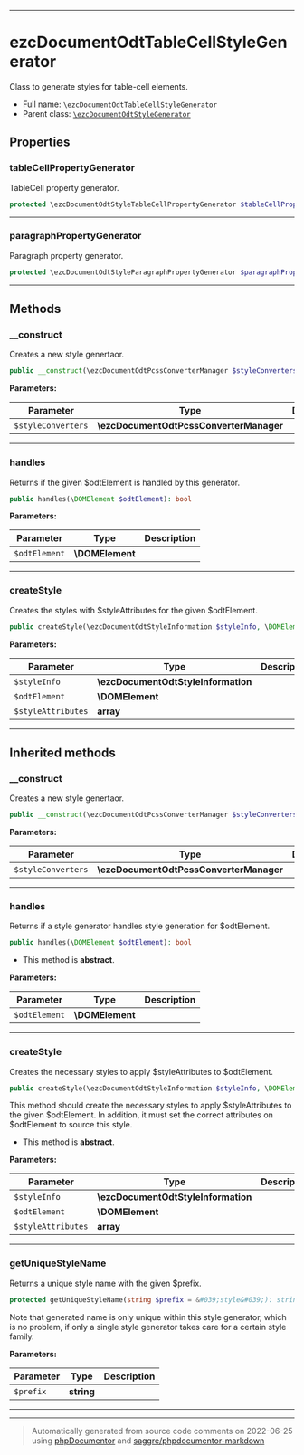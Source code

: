 ***

# ezcDocumentOdtTableCellStyleGenerator

Class to generate styles for table-cell elements.



* Full name: `\ezcDocumentOdtTableCellStyleGenerator`
* Parent class: [`\ezcDocumentOdtStyleGenerator`](./ezcDocumentOdtStyleGenerator.md)



## Properties


### tableCellPropertyGenerator

TableCell property generator.

```php
protected \ezcDocumentOdtStyleTableCellPropertyGenerator $tableCellPropertyGenerator
```






***

### paragraphPropertyGenerator

Paragraph property generator.

```php
protected \ezcDocumentOdtStyleParagraphPropertyGenerator $paragraphPropertyGenerator
```






***

## Methods


### __construct

Creates a new style genertaor.

```php
public __construct(\ezcDocumentOdtPcssConverterManager $styleConverters): mixed
```








**Parameters:**

| Parameter | Type | Description |
|-----------|------|-------------|
| `$styleConverters` | **\ezcDocumentOdtPcssConverterManager** |  |




***

### handles

Returns if the given $odtElement is handled by this generator.

```php
public handles(\DOMElement $odtElement): bool
```








**Parameters:**

| Parameter | Type | Description |
|-----------|------|-------------|
| `$odtElement` | **\DOMElement** |  |




***

### createStyle

Creates the styles with $styleAttributes for the given $odtElement.

```php
public createStyle(\ezcDocumentOdtStyleInformation $styleInfo, \DOMElement $odtElement, array $styleAttributes): mixed
```








**Parameters:**

| Parameter | Type | Description |
|-----------|------|-------------|
| `$styleInfo` | **\ezcDocumentOdtStyleInformation** |  |
| `$odtElement` | **\DOMElement** |  |
| `$styleAttributes` | **array** |  |




***


## Inherited methods


### __construct

Creates a new style genertaor.

```php
public __construct(\ezcDocumentOdtPcssConverterManager $styleConverters): mixed
```








**Parameters:**

| Parameter | Type | Description |
|-----------|------|-------------|
| `$styleConverters` | **\ezcDocumentOdtPcssConverterManager** |  |




***

### handles

Returns if a style generator handles style generation for $odtElement.

```php
public handles(\DOMElement $odtElement): bool
```




* This method is **abstract**.



**Parameters:**

| Parameter | Type | Description |
|-----------|------|-------------|
| `$odtElement` | **\DOMElement** |  |




***

### createStyle

Creates the necessary styles to apply $styleAttributes to $odtElement.

```php
public createStyle(\ezcDocumentOdtStyleInformation $styleInfo, \DOMElement $odtElement, array $styleAttributes): mixed
```

This method should create the necessary styles to apply $styleAttributes
to the given $odtElement. In addition, it must set the correct
attributes on $odtElement to source this style.


* This method is **abstract**.



**Parameters:**

| Parameter | Type | Description |
|-----------|------|-------------|
| `$styleInfo` | **\ezcDocumentOdtStyleInformation** |  |
| `$odtElement` | **\DOMElement** |  |
| `$styleAttributes` | **array** |  |




***

### getUniqueStyleName

Returns a unique style name with the given $prefix.

```php
protected getUniqueStyleName(string $prefix = &#039;style&#039;): string
```

Note that generated name is only unique within this style generator,
which is no problem, if only a single style generator takes care for a
certain style family.






**Parameters:**

| Parameter | Type | Description |
|-----------|------|-------------|
| `$prefix` | **string** |  |




***


***
> Automatically generated from source code comments on 2022-06-25 using [phpDocumentor](http://www.phpdoc.org/) and [saggre/phpdocumentor-markdown](https://github.com/Saggre/phpDocumentor-markdown)
